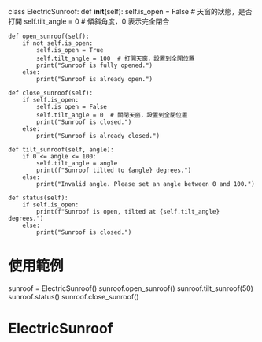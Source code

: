 class ElectricSunroof:
    def __init__(self):
        self.is_open = False  # 天窗的狀態，是否打開
        self.tilt_angle = 0  # 傾斜角度，0 表示完全閉合

    def open_sunroof(self):
        if not self.is_open:
            self.is_open = True
            self.tilt_angle = 100  # 打開天窗，設置到全開位置
            print("Sunroof is fully opened.")
        else:
            print("Sunroof is already open.")

    def close_sunroof(self):
        if self.is_open:
            self.is_open = False
            self.tilt_angle = 0  # 關閉天窗，設置到全閉位置
            print("Sunroof is closed.")
        else:
            print("Sunroof is already closed.")

    def tilt_sunroof(self, angle):
        if 0 <= angle <= 100:
            self.tilt_angle = angle
            print(f"Sunroof tilted to {angle} degrees.")
        else:
            print("Invalid angle. Please set an angle between 0 and 100.")

    def status(self):
        if self.is_open:
            print(f"Sunroof is open, tilted at {self.tilt_angle} degrees.")
        else:
            print("Sunroof is closed.")

# 使用範例
sunroof = ElectricSunroof()
sunroof.open_sunroof()
sunroof.tilt_sunroof(50)
sunroof.status()
sunroof.close_sunroof()
# ElectricSunroof
